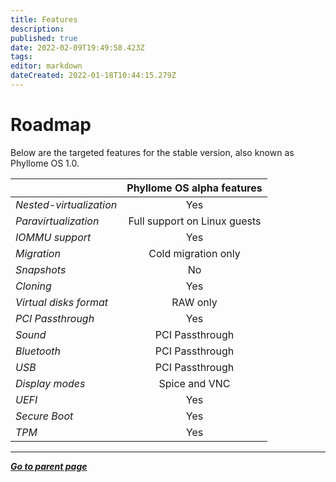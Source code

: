 ```yaml
---
title: Features
description: 
published: true
date: 2022-02-09T19:49:58.423Z
tags: 
editor: markdown
dateCreated: 2022-01-18T10:44:15.279Z
---
```


# Roadmap

Below are the targeted features for the stable version, also known as Phyllome OS 1.0.

| | Phyllome OS alpha features |
| :- | :-: |
| *Nested-virtualization* | Yes |
| *Paravirtualization* | Full support on Linux guests |
| *IOMMU support* | Yes |
| *Migration* | Cold migration only |
| *Snapshots* | No |
| *Cloning* | Yes |
| *Virtual disks format* | RAW only |
| *PCI Passthrough* | Yes |
| *Sound* | PCI Passthrough |
| *Bluetooth* | PCI Passthrough |
| *USB* | PCI Passthrough |
| *Display modes* | Spice and VNC |
| *UEFI* | Yes |
| *Secure Boot* | Yes |
| *TPM* | Yes |

---

*[**Go to parent page**](/phyllomeos/)*